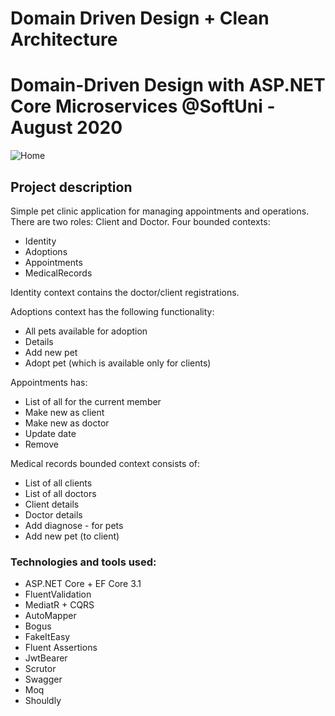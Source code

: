 # Domain Driven Design + Clean Architecture
# Domain-Driven Design with ASP.NET Core Microservices @SoftUni - August 2020

![Home](https://i.imgur.com/W4xqEl0.jpg)

## Project description

Simple pet clinic application for managing appointments and operations.
There are two roles: Client and Doctor.
Four bounded contexts:
- Identity
- Adoptions
- Appointments
- MedicalRecords

Identity context contains the doctor/client registrations.

Adoptions context has the following functionality:
- All pets available for adoption
- Details
- Add new pet
- Adopt pet (which is available only for clients)

Appointments has:
- List of all for the current member
- Make new as client
- Make new as doctor
- Update date
- Remove

Medical records bounded context consists of:
- List of all clients
- List of all doctors
- Client details
- Doctor details
- Add diagnose - for pets
- Add new pet (to client)

### Technologies and tools used:
- ASP.NET Core + EF Core 3.1
- FluentValidation
- MediatR + CQRS
- AutoMapper
- Bogus
- FakeItEasy
- Fluent Assertions
- JwtBearer
- Scrutor
- Swagger
- Moq
- Shouldly

